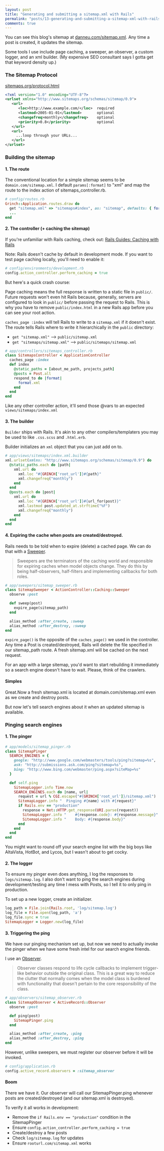 ```yaml
---
layout: post
title: "Generating and submitting a sitemap.xml with Rails"
permalink: "posts/13-generating-and-submitting-a-sitemap-xml-with-rails"
comments: true
---
```


You can see this blog's sitemap at [danneu.com/sitemap.xml](http://danneu.com/sitemap.xml). Any time a post is created, it updates the sitemap.

Some tools I use include page caching, a sweeper, an observer, a custom
logger, and an xml builder. (My expensive SEO consultant says I gotta get that
keyword density up.)

### The Sitemap Protocol

[sitemaps.org/protocol.html](http://www.sitemaps.org/protocol.html)

~~~ xml
<?xml version="1.0" encoding="UTF-8"?>
<urlset xmlns="http://www.sitemaps.org/schemas/sitemap/0.9">
   <url>
      <loc>http://www.example.com/</loc>  required
      <lastmod>2005-01-01</lastmod>       optional
      <changefreq>monthly</changefreq>    optional
      <priority>0.8</priority>            optional
   </url>
   <url>
     ...loop through your URLs...
   </url>
</urlset> 
~~~

### Building the sitemap

#### 1. The route

The conventional location for a simple sitemap seems to be `domain.com/sitemap.xml`. I default `params[:format]` to "xml" and map the route to the index action of sitemaps_controller.rb.

~~~ ruby
# config/routes.rb
Grinch::Application.routes.draw do
  get "sitemap.xml" => "sitemaps#index", as: "sitemap", defaults: { format: "xml" }
  ...
end
~~~

#### 2. The controller (+ caching the sitemap)

If you're unfamiliar with Rails caching, check out: [Rails Guides: Caching with Rails](http://guides.rubyonrails.org/caching_with_rails.html)

Note: Rails doesn't cache by default in development mode. If you want to test page caching locally, you'll need to enable it:

~~~ ruby
# config/environments/development.rb
config.action_controller.perform_caching = true
~~~

But here's a quick crash course:

Page caching means the full response is written to a static file in `public/`. Future requests won't even hit Rails because, generally, servers are configured to look in `public/` before passing the request to Rails. This is why you have to remove `public/index.html` in a new Rails app before you can see your root action.

`caches_page :index` will tell Rails to write to a `sitemap.xml` if it doesn't exist. The route tells Rails where to write it hierarchically in the `public` directory:

* `get "sitemap.xml"` --> `public/sitemap.xml`
* `get "sitemaps/sitemap.xml"` --> `public/sitemaps/sitemap.xml`

~~~ ruby
# app/controllers/sitemaps_controller.rb
class SitemapsController < ApplicationController
  caches_page :index
  def index
    @static_paths = [about_me_path, projects_path]
    @posts = Post.all
    respond_to do |format|
      format.xml
    end
  end
end
~~~

Like any other controller action, it'll send those @vars to an expected `views/sitemaps/index.xml`

#### 3. The builder

`Builder` ships with Rails. It's akin to any other compilers/templaters you may be used to like `.css.scss` and `.html.erb`.

Builder initializes an `xml` object that you can just add on to.

~~~ ruby
# app/views/sitemaps/index.xml.builder
xml.urlset(xmlns: "http://www.sitemaps.org/schemas/sitemap/0.9") do
  @static_paths.each do |path|
    xml.url do
      xml.loc "#{GRINCH['root_url']}#{path}"
      xml.changefreq("monthly")
    end
  end
  @posts.each do |post|
    xml.url do
      xml.loc "#{GRINCH['root_url']}#{url_for(post)}"
      xml.lastmod post.updated_at.strftime("%F")
      xml.changefreq("monthly")
    end
  end
end
~~~

#### 4. Expiring the cache when posts are created/destroyed.

Rails needs to be told when to expire (delete) a cached page. We can do
that with a [Sweeper](http://api.rubyonrails.org/classes/ActionController/Caching/Sweeping.html).

> Sweepers are the terminators of the caching world and responsible for expiring caches when model objects change. They do this by being half-observers, half-filters and implementing callbacks for both roles.

~~~ ruby
# app/sweepers/sitemap_sweeper.rb
class SitemapSweeper < ActionController::Caching::Sweeper
  observe :post

  def sweep(post)
    expire_page(sitemap_path)
  end

  alias_method :after_create, :sweep
  alias_method :after_destroy, :sweep
end
~~~

`expire_page()` is the opposite of the `caches_page()` we used in the
controller. Any time a Post is created/destroyed, Rails will delete the
file specified in our sitemap_path route. A fresh sitemap.xml will be
cached on the next request.

For an app with a large sitemap, you'd want to start rebuilding it
immediately so a search engine doesn't have to wait. Please, think of the crawlers.

#### Simples

Great.Now a fresh sitemap.xml is located at domain.com/sitemap.xml even as we create and destroy posts.  

But now let's tell search engines about it when an updated sitemap is
available.

### Pinging search engines

#### 1. The pinger

~~~ ruby
# app/models/sitemap_pinger.rb
class SitemapPinger 
  SEARCH_ENGINES = {
    google: "http://www.google.com/webmasters/tools/ping?sitemap=%s",
    ask: "http://submissions.ask.com/ping?sitemap=%s",
    bing: "http://www.bing.com/webmaster/ping.aspx?siteMap=%s"
  }

  def self.ping
    SitemapLogger.info Time.now
    SEARCH_ENGINES.each do |name, url|
      request = url % CGI.escape("#{GRINCH['root_url']}/sitemap.xml")  
      SitemapLogger.info "  Pinging #{name} with #{request}"
      if Rails.env == "production"
        response = Net::HTTP.get_response(URI.parse(request))
        SitemapLogger.info "    #{response.code}: #{response.message}"
        SitemapLogger.info "    Body: #{response.body}"
      end
    end
  end
end
~~~

You might want to round off your search engine list with the big boys like
AltaVista, HotBot, and Lycos, but I wasn't about to get cocky.

#### 2. The logger

To ensure my pinger even does anything, I log the responses to
`logs/sitemap.log`. I also don't want to ping the search engines during
development/testing any time I mess with Posts, so I tell it to only ping in
production.

To set up a new logger, create an initializer.

~~~ ruby
log_path = File.join(Rails.root, 'log/sitemap.log')
log_file = File.open(log_path, 'a')
log_file.sync = true
SitemapLogger = Logger.new(log_file)
~~~

#### 3. Triggering the ping

We have our pinging mechanism set up, but now we need to actually invoke the pinger
when we have some fresh intel for our search engine friends.

I use an
[Observer](http://api.rubyonrails.org/classes/ActiveRecord/Observer.html).

> Observer classes respond to life cycle callbacks to implement trigger-like behavior outside the original class. This is a great way to reduce the clutter that normally comes when the model class is burdened with functionality that doesn't pertain to the core responsibility of the class.

~~~ ruby
# app/observers/sitemap_observer.rb
class SitemapObserver < ActiveRecord::Observer
  observe :post

  def ping(post)
    SitemapPinger.ping
  end

  alias_method :after_create, :ping
  alias_method :after_destroy, :ping
end
~~~

However, unlike sweepers, we must register our observer before it will be
invoked.

~~~ ruby
# config/application.rb
config.active_record.observers = :sitemap_observer
~~~

#### Boom

There we have it. Our observer will call our SitemapPinger.ping whenever
posts are created/destroyed (and our sitemap.xml is destroyed). 

To verify it all works in development: 

* Remove the `if Rails.env == "production"` condition in
the SitemapPinger
* Ensure `config.action_controller.perform_caching = true`
* Create/destroy a few posts
* Check `log/sitemap.log` for updates
* Ensure `rooturl.com/sitemap.xml` works





